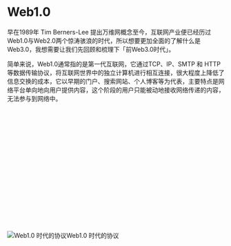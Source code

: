 # Web1.0

早在1989年 Tim Berners-Lee 提出万维网概念至今，互联网产业便已经历过Web1.0与Web2.0两个惊涛骇浪的时代，所以想要更加全面的了解什么是Web3.0，我想需要让我们先回顾和梳理下「前Web3.0时代」。

简单来说，Web1.0通常指的是第一代互联网，它通过TCP、IP、SMTP 和 HTTP等数据传输协议，将互联网世界中的独立计算机进行相互连接，很大程度上降低了信息交换的成本，它以早期的门户、搜索网站、个人博客等为代表，主要特点是网络平台单向地向用户提供内容，这个阶段的用户只能被动地接收网络传递的内容，无法参与到网络中。

![](data:image/svg+xml,%3csvg%20xmlns=%27http://www.w3.org/2000/svg%27%20version=%271.1%27%20width=%271024%27%20height=%27576%27/%3e)![Web1.0 时代的协议](https://mirror.xyz/\_next/image?url=https%3A%2F%2Fimages.mirror-media.xyz%2Fpublication-images%2F7-SLtg5aBqdfpy03soQKl.png\&w=2048\&q=90)Web1.0 时代的协议

